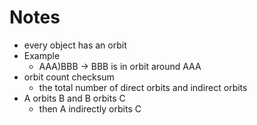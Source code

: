 # Notes

- every object has an orbit
- Example
  - AAA)BBB -> BBB is in orbit around AAA
- orbit count checksum
  - the total number of direct orbits and indirect orbits
- A orbits B and B orbits C
  - then A indirectly orbits C
   
